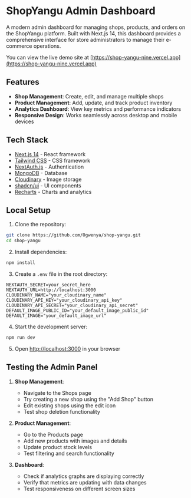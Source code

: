 # ShopYangu Admin Dashboard

A modern admin dashboard for managing shops, products, and orders on the ShopYangu platform. Built with Next.js 14, this dashboard provides a comprehensive interface for store administrators to manage their e-commerce operations.

You can view the live demo site at [https://shop-yangu-nine.vercel.app](https://shop-yangu-nine.vercel.app)

## Features

- **Shop Management**: Create, edit, and manage multiple shops
- **Product Management**: Add, update, and track product inventory
- **Analytics Dashboard**: View key metrics and performance indicators
- **Responsive Design**: Works seamlessly across desktop and mobile devices

## Tech Stack

- [Next.js 14](https://nextjs.org/) - React framework
- [Tailwind CSS](https://tailwindcss.com/) - CSS framework
- [NextAuth.js](https://next-auth.js.org/) - Authentication
- [MongoDB](https://www.mongodb.com/) - Database
- [Cloudinary](https://cloudinary.com/) - Image storage
- [shadcn/ui](https://ui.shadcn.com/) - UI components
- [Recharts](https://recharts.org/) - Charts and analytics

## Local Setup

1. Clone the repository:

```bash
git clone https://github.com/Ogwenya/shop-yangu.git
cd shop-yangu
```

2. Install dependencies:

```bash
npm install
```

3. Create a `.env` file in the root directory:

```env
NEXTAUTH_SECRET=your_secret_here
NEXTAUTH_URL=http://localhost:3000
CLOUDINARY_NAME="your_cloudinary_name"
CLOUDINARY_API_KEY="your_cloudinary_api_key"
CLOUDINARY_API_SECRET="your_cloudinary_api_secret"
DEFAULT_IMAGE_PUBLIC_ID="your_default_image_public_id"
DEFAULT_IMAGE="your_default_image_url"
```

4. Start the development server:

```bash
npm run dev
```

5. Open [http://localhost:3000](http://localhost:3000) in your browser

## Testing the Admin Panel

1. **Shop Management**:

   - Navigate to the Shops page
   - Try creating a new shop using the "Add Shop" button
   - Edit existing shops using the edit icon
   - Test shop deletion functionality

2. **Product Management**:

   - Go to the Products page
   - Add new products with images and details
   - Update product stock levels
   - Test filtering and search functionality

3. **Dashboard**:
   - Check if analytics graphs are displaying correctly
   - Verify that metrics are updating with data changes
   - Test responsiveness on different screen sizes
